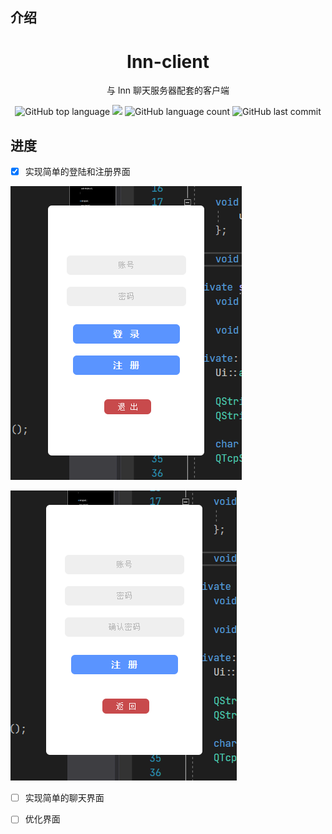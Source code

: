 ## 介绍

<div align="center">
<h1>Inn-client</h1>
<p>与 Inn 聊天服务器配套的客户端</p>

![GitHub top language](https://img.shields.io/github/languages/top/zyxeeker/Inn-client?logo=c&style=for-the-badge)
![](https://img.shields.io/badge/Windows-10-orange?logo=windows&style=for-the-badge)
![GitHub language count](https://img.shields.io/github/languages/count/zyxeeker/Inn-client?style=for-the-badge)
![GitHub last commit](https://img.shields.io/github/last-commit/zyxeeker/Inn-client?style=for-the-badge)

</div>

## 进度

- [x] 实现简单的登陆和注册界面

![](\img\image-20210414105545665.png)

![](\img\image-20210414105658792.png)

- [ ] 实现简单的聊天界面

- [ ] 优化界面

